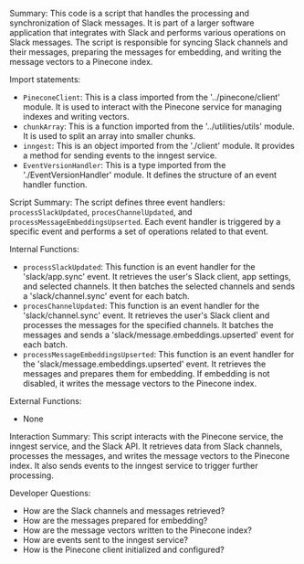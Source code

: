 Summary:
This code is a script that handles the processing and synchronization of Slack messages. It is part of a larger software application that integrates with Slack and performs various operations on Slack messages. The script is responsible for syncing Slack channels and their messages, preparing the messages for embedding, and writing the message vectors to a Pinecone index.

Import statements:
- `PineconeClient`: This is a class imported from the '../pinecone/client' module. It is used to interact with the Pinecone service for managing indexes and writing vectors.
- `chunkArray`: This is a function imported from the '../utilities/utils' module. It is used to split an array into smaller chunks.
- `inngest`: This is an object imported from the './client' module. It provides a method for sending events to the inngest service.
- `EventVersionHandler`: This is a type imported from the './EventVersionHandler' module. It defines the structure of an event handler function.

Script Summary:
The script defines three event handlers: `processSlackUpdated`, `procesChannelUpdated`, and `processMessageEmbeddingsUpserted`. Each event handler is triggered by a specific event and performs a set of operations related to that event.

Internal Functions:
- `processSlackUpdated`: This function is an event handler for the 'slack/app.sync' event. It retrieves the user's Slack client, app settings, and selected channels. It then batches the selected channels and sends a 'slack/channel.sync' event for each batch.
- `procesChannelUpdated`: This function is an event handler for the 'slack/channel.sync' event. It retrieves the user's Slack client and processes the messages for the specified channels. It batches the messages and sends a 'slack/message.embeddings.upserted' event for each batch.
- `processMessageEmbeddingsUpserted`: This function is an event handler for the 'slack/message.embeddings.upserted' event. It retrieves the messages and prepares them for embedding. If embedding is not disabled, it writes the message vectors to the Pinecone index.

External Functions:
- None

Interaction Summary:
This script interacts with the Pinecone service, the inngest service, and the Slack API. It retrieves data from Slack channels, processes the messages, and writes the message vectors to the Pinecone index. It also sends events to the inngest service to trigger further processing.

Developer Questions:
- How are the Slack channels and messages retrieved?
- How are the messages prepared for embedding?
- How are the message vectors written to the Pinecone index?
- How are events sent to the inngest service?
- How is the Pinecone client initialized and configured?